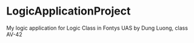 # LogicApplicationProject
My logic application for Logic Class in Fontys UAS 
by Dung Luong, class AV-42
